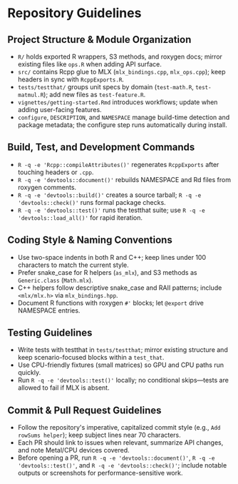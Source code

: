 # Repository Guidelines

## Project Structure & Module Organization
- `R/` holds exported R wrappers, S3 methods, and roxygen docs; mirror existing files like `ops.R` when adding API surface.
- `src/` contains Rcpp glue to MLX (`mlx_bindings.cpp`, `mlx_ops.cpp`); keep headers in sync with `RcppExports.R`.
- `tests/testthat/` groups unit specs by domain (`test-math.R`, `test-matmul.R`); add new files as `test-feature.R`.
- `vignettes/getting-started.Rmd` introduces workflows; update when adding user-facing features.
- `configure`, `DESCRIPTION`, and `NAMESPACE` manage build-time detection and package metadata; the configure step runs automatically during install.

## Build, Test, and Development Commands
- `R -q -e 'Rcpp::compileAttributes()'` regenerates `RcppExports` after touching headers or `.cpp`.
- `R -q -e 'devtools::document()'` rebuilds NAMESPACE and Rd files from roxygen comments.
- `R -q -e 'devtools::build()'` creates a source tarball; `R -q -e 'devtools::check()'` runs formal package checks.
- `R -q -e 'devtools::test()'` runs the testthat suite; use `R -q -e 'devtools::load_all()'` for rapid iteration.

## Coding Style & Naming Conventions
- Use two-space indents in both R and C++; keep lines under 100 characters to match the current style.
- Prefer snake_case for R helpers (`as_mlx`), and S3 methods as `Generic.class` (`Math.mlx`).
- C++ helpers follow descriptive snake_case and RAII patterns; include `<mlx/mlx.h>` via `mlx_bindings.hpp`.
- Document R functions with roxygen `#'` blocks; let `@export` drive NAMESPACE entries.

## Testing Guidelines
- Write tests with testthat in `tests/testthat`; mirror existing structure and keep scenario-focused blocks within a `test_that`.
- Use CPU-friendly fixtures (small matrices) so GPU and CPU paths run quickly.
- Run `R -q -e 'devtools::test()'` locally; no conditional skips—tests are allowed to fail if MLX is absent.

## Commit & Pull Request Guidelines
- Follow the repository's imperative, capitalized commit style (e.g., `Add rowSums helper`); keep subject lines near 70 characters.
- Each PR should link to issues when relevant, summarize API changes, and note Metal/CPU devices covered.
- Before opening a PR, run `R -q -e 'devtools::document()'`, `R -q -e 'devtools::test()'`, and `R -q -e 'devtools::check()'`; include notable outputs or screenshots for performance-sensitive work.
